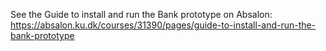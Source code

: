 See the Guide to install and run the Bank prototype on Absalon:
https://absalon.ku.dk/courses/31390/pages/guide-to-install-and-run-the-bank-prototype